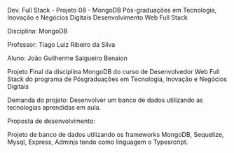 Dev. Full Stack - Projeto 08 - MongoDB Pós-graduações em Tecnologia, Inovação e Negócios Digitais Desenvolvimento Web Full Stack

Disciplina: MongoDB

Professor: Tiago Luiz Ribeiro da Silva

Aluno: João Guilherme Salgueiro Benaion

Projeto Final da disciplina MongoDB do curso de Desenvolvedor Web Full Stack do programa de Pósgraduações em Tecnologia, Inovação e Negócios Digitais

Demanda do projeto: Desenvolver um banco de dados utilizando as tecnologias aprendidas em aula.

Proposta de desenvolvimento:

Projeto de banco de dados utilizando os frameworks MongoDB, Sequelize, Mysql, Express, Adminjs tendo como linguagem o Typesrcript.